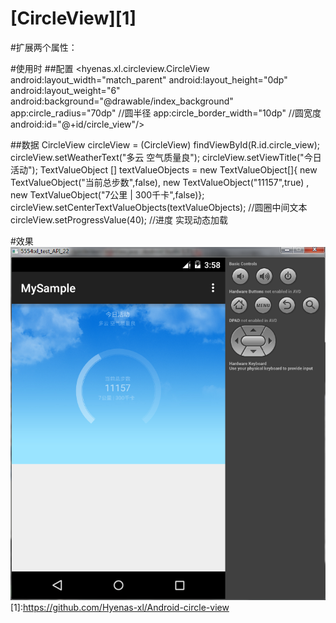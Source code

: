 [CircleView][1]
=========
#扩展两个属性：
    <attr name="circle_radius" format="dimension"/>
    <attr name="circle_border_width" format="dimension"/>
    
#使用时
##配置
    <hyenas.xl.circleview.CircleView
        android:layout_width="match_parent"
        android:layout_height="0dp"
        android:layout_weight="6"
        android:background="@drawable/index_background"
        app:circle_radius="70dp"                //圆半径
        app:circle_border_width="10dp"          //圆宽度
        android:id="@+id/circle_view"/>
        
    
##数据
    CircleView circleView = (CircleView) findViewById(R.id.circle_view);
    circleView.setWeatherText("多云 空气质量良");
    circleView.setViewTitle("今日活动");
    TextValueObject [] textValueObjects = new TextValueObject[]{
            new TextValueObject("当前总步数",false), new TextValueObject("11157",true) , new TextValueObject("7公里 | 300千卡",false)};
    circleView.setCenterTextValueObjects(textValueObjects);         //圆圈中间文本
    circleView.setProgressValue(40);        //进度 实现动态加载
    
#效果
![image](https://github.com/Hyenas-xl/Android-circle-view/raw/master/icon/view.png)
[1]:https://github.com/Hyenas-xl/Android-circle-view
